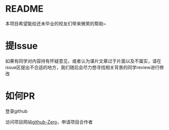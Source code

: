 # README
本项目希望能给还未毕业的校友们带来微笑的帮助~

# 提Issue
如果有同学对内容持有怀疑意见，或者认为谋片文章过于片面以及不属实，请在issue区提出不合适的地方，我们随后会尽力想寻找相关背景的同学review进行修改

# 如何PR
登录github 

访问项目网站[github-Zero](https://github.com/DDLGitGzzhM/Zero)，申请项目合作者
